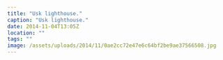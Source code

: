 ```yaml
---
title: "Usk lighthouse."
caption: "Usk lighthouse."
date: 2014-11-04T13:05Z
location: ""
tags: ""
image: /assets/uploads/2014/11/0ae2cc72e47e6c64bf2be9ae37566508.jpg
---
```

